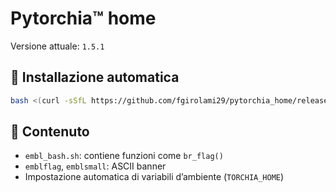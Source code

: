 # Pytorchia™ home

Versione attuale: `1.5.1`

## 🧪 Installazione automatica

```bash
bash <(curl -sSfL https://github.com/fgirolami29/pytorchia_home/releases/download/v1.5.1/install.sh)
```

## 📁 Contenuto
- `embl_bash.sh`: contiene funzioni come `br_flag()`
- `emblflag`, `emblsmall`: ASCII banner
- Impostazione automatica di variabili d’ambiente (`TORCHIA_HOME`)
